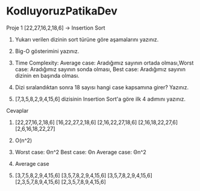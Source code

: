 # KodluyoruzPatikaDev

Proje 1
[22,27,16,2,18,6] -> Insertion Sort

1. Yukarı verilen dizinin sort türüne göre aşamalarını yazınız.
2. Big-O gösterimini yazınız.
3. Time Complexity: Average case: Aradığımız sayının ortada olması,Worst case: Aradığımız sayının sonda olması, Best case: Aradığımız sayının dizinin en başında olması.
4. Dizi sıralandıktan sonra 18 sayısı hangi case kapsamına girer? Yazınız.


5. [7,3,5,8,2,9,4,15,6] dizisinin Insertion Sort'a göre ilk 4 adımını yazınız.

Cevaplar

1.	[22,27,16,2,18,6]
	[16,22,27,2,18,6]
	[2,16,22,27,18,6]
	[2,16,18,22,27,6]
	[2,6,16,18,22,27]

2.	O(n^2)

3.	Worst case: Θn^2
	Best case: Θn
	Average case: Θn^2

4.	Average case

5.	[3,7,5,8,2,9,4,15,6]
	[3,5,7,8,2,9,4,15,6]
	[3,5,7,8,2,9,4,15,6]
	[2,3,5,7,8,9,4,15,6]
	[2,3,5,7,8,9,4,15,6]
